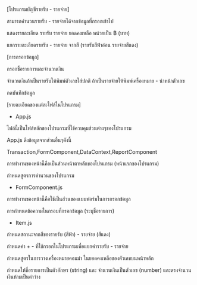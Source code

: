 [โปรแกรมบัญชีรายรับ - รายจ่าย]

สามารถคำนวนรายรับ - รายจ่ายได้จากข้อมูลที่กรอกเข้าไป

แสดงรายละเอียด รายรับ รายจ่าย ยอดคงเหลือ หน่วยเป็น ฿ (บาท)

แยกรายละเอียดรายรับ - รายจ่าย จากสี (รายรับสีฟ้าอ่อน รายจ่ายสีแดง)

[การกรอกข้อมูล]

กรอกชื่อรายการและจำนวนเงิน

จำนวนเงินถ้าเป็นรายรับให้พิมพ์ตัวเลขใส่ปกติ ถ้าเป็นรายจ่ายให้พิมพ์เครื่องหมาย - นำหน้าตัวเลข

กดบันทึกข้อมูล

[รายละเอียดของแต่ละไฟล์ในโปรแกรม]

- App.js

ไฟล์นี้เป็นไฟล์หลักของโปรแกรมที่ใช้ควบคุมส่วนต่างๆของโปรแกรม

App.js ดึงข้อมูลจากส่วนอื่นๆดังนี้

Transaction,FormComponent,DataContext,ReportComponent

การทำงานของหน้านี้คือเป็นส่วนหน้าตาหลักของโปรแกรม (หน้าแรกของโปรแกรม)

กำหนดสูตรการคำนวนของโปรแกรม

- FormComponent.js

การทำงานของหน้านี้คือใช้เป็นส่วนของแบบฟอร์มในการกรอกข้อมูล

การกำหนดข้อความในกรอบที่กรอกข้อมูล (ระบุชื่อรายการ)

- Item.js

กำหนดสถานะจากสีของรายรับ (สีฟ้า) - รายจ่าย (สีแดง)

กำหนดค่า + - ที่ใช้กรอกในโปรแกรมเพื่อแยกค่ารายรับ - รายจ่าย

กำหนดสูตรในการวางเครื่องหมายคอมม่า ในยอดคงเหลือของตัวเลขบนหน้าหลัก

กำหนดให้ชื่อรายการเป็นตัวอักษร (string) และ จำนวนเงินเป็นตัวเลข (number) และตรงจำนวนเงินห้ามเป็นค่าว่าง

